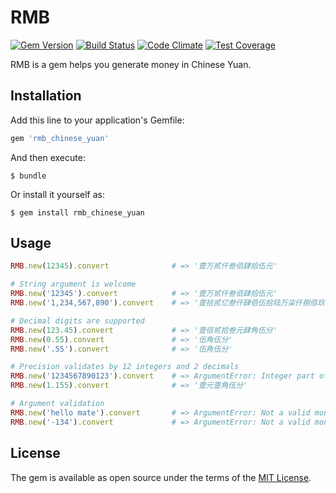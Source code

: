 # RMB

[![Gem Version](https://badge.fury.io/rb/rmb_chinese_yuan.svg)](https://badge.fury.io/rb/rmb_chinese_yuan)
[![Build Status](https://travis-ci.org/ifyouseewendy/rmb.svg?branch=master)](https://travis-ci.org/ifyouseewendy/rmb)
[![Code Climate](https://codeclimate.com/github/ifyouseewendy/rmb/badges/gpa.svg)](https://codeclimate.com/github/ifyouseewendy/rmb)
[![Test Coverage](https://codeclimate.com/github/ifyouseewendy/rmb/badges/coverage.svg)](https://codeclimate.com/github/ifyouseewendy/rmb/coverage)

RMB is a gem helps you generate money in Chinese Yuan.

## Installation

Add this line to your application's Gemfile:

```ruby
gem 'rmb_chinese_yuan'
```

And then execute:

    $ bundle

Or install it yourself as:

    $ gem install rmb_chinese_yuan

## Usage

```ruby
RMB.new(12345).convert              # => '壹万贰仟叁佰肆拾伍元'

# String argument is welcome
RMB.new('12345').convert            # => '壹万贰仟叁佰肆拾伍元'
RMB.new('1,234,567,890').convert    # => '壹拾贰亿叁仟肆佰伍拾陆万柒仟捌佰玖拾元'

# Decimal digits are supported
RMB.new(123.45).convert             # => '壹佰贰拾叁元肆角伍分'
RMB.new(0.55).convert               # => '伍角伍分'
RMB.new('.55').convert              # => '伍角伍分'

# Precision validates by 12 integers and 2 decimals
RMB.new('1234567890123').convert    # => ArgumentError: Integer part of money is longer than 12
RMB.new(1.155).convert              # => '壹元壹角伍分'

# Argument validation
RMB.new('hello mate').convert       # => ArgumentError: Not a valid money
RMB.new('-134').convert             # => ArgumentError: Not a valid money
```

## License

The gem is available as open source under the terms of the [MIT License](http://opensource.org/licenses/MIT).

